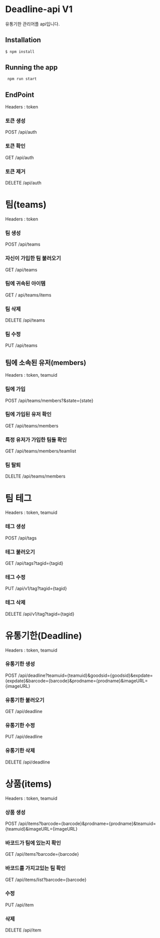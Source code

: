 # Deadline-api V1

유통기한 관리어플 api입니다.



## Installation



```bash
$ npm install
```



## Running the app



```bash
 npm run start
```

## EndPoint

Headers : token

### 토큰 생성

POST /api/auth

### 토큰 확인

GET /api/auth

### 토큰 제거

DELETE /api/auth





# 팀(teams)

Headers : token

### 팀 생성

POST /api/teams

### 자신이 가입한 팀 불러오기

GET /api/teams

### 팀에 귀속된 아이템

GET / api/teams/items

### 팀 삭제

DELETE /api/teams

### 팀 수정

PUT /api/teams



## 팀에 소속된 유저(members)

Headers : token, teamuid

### 팀에 가입 

POST /api/teams/members?&state={state}

### 팀에 가입된 유저 확인

GET /api/teams/members

### 특정 유저가 가입한 팀들 확인

GET /api/teams/members/teamlist

### 팀 탈퇴

DLELTE /api/teams/members



# 팀 테그

Headers : token, teamuid

### 테그 생성

POST /api/tags

### 테그 불러오기

GET /api/tags?tagid={tagid}

### 테그 수정

PUT /api/v1/tag?tagid={tagid}

### 테그 삭제

DELETE /api/v1/tag?tagid={tagid}



# 유통기한(Deadline)

Headers : token, teamuid

### 유통기한 생성

POST /api/deadline?teamuid={teamuid}&goodsid={goodsid}&expdate={expdate}&barcode={barcode}&prodname={prodname}&imageURL={imageURL}

### 유통기한 불러오기

GET /api/deadline

### 유통기한 수정

PUT /api/deadline

### 유통기한 삭제

DELETE /api/deadline



# 상품(items)

Headers : token, teamuid

### 상품 생성

POST /api/items?barcode={barcode}&prodname={prodname}&teamuid={teamuid}&imageURL={imageURL}

### 바코드가 팀에 있는지 확인

GET /api/items?barcode={barcode}

### 바코드를 가지고있는 팀 확인

GET /api/items/list?barcode={barcode}

### 수정

PUT /api/item

### 삭제

DELETE /api/item